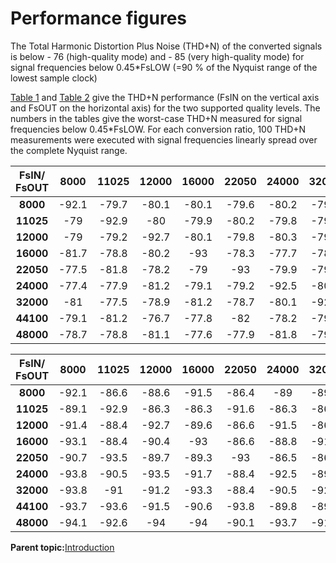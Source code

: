 # Performance figures

The Total Harmonic Distortion Plus Noise \(THD+N\) of the converted signals is below - 76 \(high-quality mode\) and - 85 \(very high-quality mode\) for signal frequencies below 0.45\*FsLOW \(=90 % of the Nyquist range of the lowest sample clock\)

[Table 1](#high) and [Table 2](#v9high) give the THD+N performance \(FsIN on the vertical axis and FsOUT on the horizontal axis\) for the two supported quality levels. The numbers in the tables give the worst-case THD+N measured for signal frequencies below 0.45\*FsLOW. For each conversion ratio, 100 THD+N measurements were executed with signal frequencies linearly spread over the complete Nyquist range.

|**FsIN/ FsOUT**|**8000**|**11025**|**12000**|**16000**|**22050**|**24000**|**32000**|**44100**|**48000**|
|:---------------:|:--------:|:---------:|:---------:|:---------:|:---------:|:---------:|:---------:|:---------:|:---------:|
|**8000**|-92.1|-79.7|-80.1|-80.1|-79.6|-80.2|-79.4|-79.1|-79.2|
|**11025**|-79|-92.9|-80|-79.9|-80.2|-79.8|-79.9|-79.5|-78.9|
|**12000**|-79|-79.2|-92.7|-80.1|-79.8|-80.3|-79.8|-79.8|-79.5|
|**16000**|-81.7|-78.8|-80.2|-93|-78.3|-77.7|-78.3|-78.3|-77.9|
|**22050**|-77.5|-81.8|-78.2|-79|-93|-79.9|-79.8|-80.3|-79.9|
|**24000**|-77.4|-77.9|-81.2|-79.1|-79.2|-92.5|-80.1|-79.8|-79.9|
|**32000**|-81|-77.5|-78.9|-81.2|-78.7|-80.1|-92.9|-79.7|-79.2|
|**44100**|-79.1|-81.2|-76.7|-77.8|-82|-78.2|-79.1|-93|-79.7|
|**48000**|-78.7|-78.8|-81.1|-77.6|-77.9|-81.8|-79.1|-79.3|-93|

|**FsIN/ FsOUT**|**8000**|**11025**|**12000**|**16000**|**22050**|**24000**|**32000**|**44100**|**48000**|
|:---------------:|:--------:|:---------:|:---------:|:---------:|:---------:|:---------:|:---------:|:---------:|:---------:|
|**8000**|-92.1|-86.6|-88.6|-91.5|-86.4|-89|-89.7|-89.3|-89.3|
|**11025**|-89.1|-92.9|-86.3|-86.3|-91.6|-86.3|-86.5|-89.7|-89.3|
|**12000**|-91.4|-88.4|-92.7|-89.6|-86.6|-91.5|-86.8|-86.6|-89.7|
|**16000**|-93.1|-88.4|-90.4|-93|-86.6|-88.8|-91.5|-86.5|-89.4|
|**22050**|-90.7|-93.5|-89.7|-89.3|-93|-86.5|-86.3|-91.5|-86.6|
|**24000**|-93.8|-90.5|-93.5|-91.7|-88.4|-92.5|-89.7|-86.6|-91.5|
|**32000**|-93.8|-91|-91.2|-93.3|-88.4|-90.5|-92.9|-86.7|-89|
|**44100**|-93.7|-93.6|-91.5|-90.6|-93.8|-89.8|-89.3|-93|-86.5|
|**48000**|-94.1|-92.6|-94|-94|-90.1|-93.7|-91.8|-88.4|-93|

**Parent topic:**[Introduction](../topics/introduction.md)


